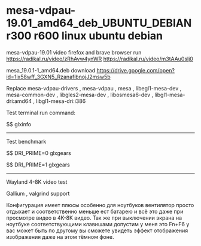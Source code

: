 # mesa-vdpau-19.01_amd64_deb_UBUNTU_DEBIAN r300 r600 linux ubuntu debian
mesa-vdpau-19.01 video firefox and brave browser run https://radikal.ru/video/zRhAvw4ynWR https://radikal.ru/video/m3tAAu0slj0

mesa_19.0.1-1_amd64.deb download https://drive.google.com/open?id=1ix58wff_3GXN5_RzanafibnojJ2msw5b

Replace mesa-vdpau-drivers , mesa-vdpau , mesa , libegl1-mesa-dev , mesa-common-dev , libgles2-mesa-dev , libosmesa6-dev , libgl1-mesa-dri:amd64 , libgl1-mesa-dri:i386

Test terminal run command:

$$ glxinfo
_________________________________________________________________________

Test benchmark 

$$ DRI_PRIME=0 glxgears

$$ DRI_PRIME=1 glxgears

_________________________________________________________________________

Wayland 4-8K video test

Gallium , valgrind support

Конфигурация имеет плюсы особенно для ноутбуков вентилятор просто отдыхает и соответственно меньше ест батарею и всё это даже при просмотре видео в 4K-8K видео. Так же при выключении экрана на ноутбуке соответствующими клавишами допустим у меня это Fn+F6 у вас может быть по другому вы сможете увидеть эффект отображения изображения даже на этом тёмном фоне.
